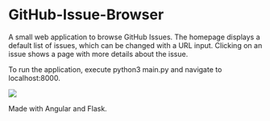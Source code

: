 # GitHub-Issue-Browser
A small web application to browse GitHub Issues. The homepage displays a default list of issues, which can be changed with a URL input. Clicking on an issue shows a page with more details about the issue.

To run the application, execute python3 main.py and navigate to localhost:8000.

![](demo.gif)



Made with Angular and Flask.
